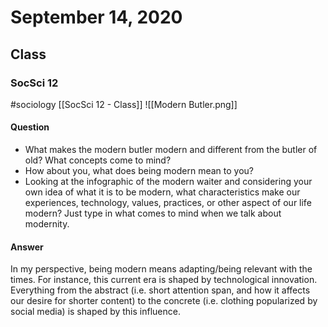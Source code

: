 ---
---

# September 14, 2020
## Class
### SocSci 12
#sociology
[[SocSci 12 - Class]]
![[Modern Butler.png]]
#### Question
- What makes the modern butler modern and different from the butler of old? What concepts come to mind? 
- How about you, what does being modern mean to you?
- Looking at the infographic of the modern waiter and considering your own idea of what it is to be modern, what characteristics make our experiences, technology, values, practices, or other aspect of our life modern? Just type in what comes to mind when we talk about modernity.
#### Answer
In my perspective, being modern means adapting/being relevant with the times. For instance, this current era is shaped by technological innovation. Everything from the abstract (i.e. short attention span, and how it affects our desire for shorter content) to the concrete (i.e. clothing popularized by social media) is shaped by this influence. 
